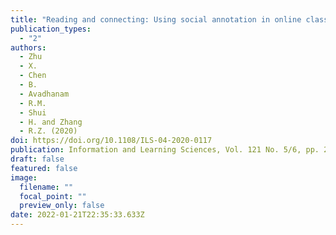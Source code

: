 ```yaml
---
title: "Reading and connecting: Using social annotation in online classes Authors"
publication_types:
  - "2"
authors:
  - Zhu
  - X.
  - Chen
  - B.
  - Avadhanam
  - R.M.
  - Shui
  - H. and Zhang
  - R.Z. (2020)
doi: https://doi.org/10.1108/ILS-04-2020-0117
publication: Information and Learning Sciences, Vol. 121 No. 5/6, pp. 261-271.
draft: false
featured: false
image:
  filename: ""
  focal_point: ""
  preview_only: false
date: 2022-01-21T22:35:33.633Z
---
```

